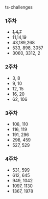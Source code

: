 ts-challenges


### 1주차

- ~~1,4,7~~
- 11,14,19
- 43,189,268
- 533, 898, 3057
- 3060, 3312, 2

### 2주차

- 3, 8
- 9, 10
- 12, 15
- 16, 20
- 62, 106

### 3주차

- 108, 110
- 116, 119
- 191, 296
- 298, 459
- 527, 529

### 4주차

- 531, 599
- 612, 645
- 949, 1042
- 1097, 1130
- 1367, 1978
